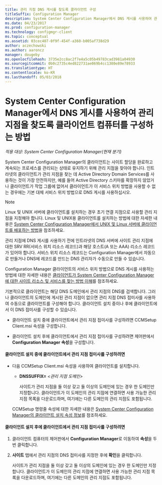 ```yaml
---
title: 관리 지점 DNS 게시를 찾도록 클라이언트 구성
titleSuffix: Configuration Manager
description: System Center Configuration Manager에서 DNS 게시를 사용하여 관리 지점을 찾도록 클라이언트 컴퓨터를 설정합니다.
ms.date: 04/23/2017
ms.prod: configuration-manager
ms.technology: configmgr-client
ms.topic: conceptual
ms.assetid: 03cec407-0f9f-454f-a360-b005af738d29
author: aczechowski
ms.author: aaroncz
manager: dougeby
ms.openlocfilehash: 3735e2cc8ac2f7e4a5c05b49783cad3981a04930
ms.sourcegitcommit: 0b0c2735c4ed822731ae069b4cc1380e89e78933
ms.translationtype: HT
ms.contentlocale: ko-KR
ms.lasthandoff: 05/03/2018
---
```

# <a name="how-to-configure-client-computers-to-find-management-points-by-using-dns-publishing-in-system-center-configuration-manager"></a>System Center Configuration Manager에서 DNS 게시를 사용하여 관리 지점을 찾도록 클라이언트 컴퓨터를 구성하는 방법

*적용 대상: System Center Configuration Manager(현재 분기)*

System Center Configuration Manager의 클라이언트는 사이트 할당을 완료하고 계속되는 프로세스를 관리되는 상태로 유지하기 위해 관리 지점을 찾아야 합니다. 인트라넷의 클라이언트가 관리 지점을 찾는 데 Active Directory Domain Services를 사용하는 것이 가장 안전하지만, 예를 들어 Active Directory 스키마를 확장하지 않았거나 클라이언트가 작업 그룹에 없어서 클라이언트가 이 서비스 위치 방법을 사용할 수 없는 경우에는 기본 대체 서비스 위치 방법으로 DNS 게시를 사용하십시오.  

> [!NOTE]  
>  Linux 및 UNIX 서버에 클라이언트를 설치하는 경우 초기 연결 지점으로 사용할 관리 지점을 지정해야 합니다. Linux 및 UNIX용 클라이언트를 설치하는 방법에 대한 자세한 내용은 [System Center Configuration Manager에서 UNIX 및 Linux 서버에 클라이언트를 배포하는 방법](../../../core/clients/deploy/deploy-clients-to-unix-and-linux-servers.md)을 참조하세요.  

 관리 지점에 DNS 게시를 사용하기 전에 인트라넷의 DNS 서버에 사이트 관리 지점에 대한 SRV RR(서비스 위치 리소스 레코드)과 해당 호스트(A 또는 AAA) 리소스 레코드가 있어야 합니다. 서비스 위치 리소스 레코드는 Configuration Manager에서 자동으로 만들거나 DNS에 레코드를 만드는 DNS 관리자가 수동으로 만들 수 있습니다.  

 Configuration Manager 클라이언트의 서비스 위치 방법으로 DNS 게시를 사용하는 방법에 대한 자세한 내용은 [클라이언트가 System Center Configuration Manager에 대한 사이트 리소스 및 서비스를 찾는 방법 이해](../../../core/plan-design/hierarchy/understand-how-clients-find-site-resources-and-services.md)를 참조하세요.  

 기본적으로 클라이언트는 해당 DNS 도메인에서 관리 지점의 DNS를 검색합니다. 그러나 클라이언트의 도메인에 게시된 관리 지점이 없으면 관리 지점 DNS 접미사를 사용하여 수동으로 클라이언트를 구성해야 합니다. 클라이언트 설치 중이나 후에 클라이언트에서 이 DNS 접미사를 구성할 수 있습니다.  

-   클라이언트 설치 중에 클라이언트에서 관리 지점 접미사를 구성하려면 CCMSetup Client.msi 속성을 구성합니다.  

-   클라이언트 설치 후에 클라이언트에서 관리 지점 접미사를 구성하려면 제어판에서 **Configuration Manager 속성**을 구성합니다.  

#### <a name="to-configure-clients-for-a-management-point-suffix-during-client-installation"></a>클라이언트 설치 중에 클라이언트에서 관리 지점 접미사를 구성하려면  

-   다음 CCMSetup Client.msi 속성을 사용하여 클라이언트를 설치합니다.  

    -   **DNSSUFFIX=** *&lt;관리 지점 도메인\>*  

         사이트가 관리 지점을 둘 이상 갖고 둘 이상의 도메인에 있는 경우 한 도메인만 지정합니다. 클라이언트가 이 도메인의 관리 지점에 연결하면 사용 가능한 관리 지점 목록을 다운로드하며, 여기에는 다른 도메인의 관리 지점도 포함됩니다.  

     CCMSetup 명령줄 속성에 대한 자세한 내용은 [System Center Configuration Manager의 클라이언트 설치 속성 정보](../../../core/clients/deploy/about-client-installation-properties.md)를 참조하세요.  

#### <a name="to-configure-clients-for-a-management-point-suffix-after-client-installation"></a>클라이언트 설치 후에 클라이언트에서 관리 지점 접미사를 구성하려면  

1.  클라이언트 컴퓨터의 제어판에서 **Configuration Manager**로 이동하여 **속성**을 두 번 클릭합니다.  

2.  **사이트** 탭에서 관리 지점의 DNS 접미사를 지정한 후에 **확인**을 클릭합니다.  

     사이트가 관리 지점을 둘 이상 갖고 둘 이상의 도메인에 있는 경우 한 도메인만 지정합니다. 클라이언트가 이 도메인의 관리 지점에 연결하면 사용 가능한 관리 지점 목록을 다운로드하며, 여기에는 다른 도메인의 관리 지점도 포함됩니다.
